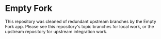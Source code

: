 # Empty Fork

This repository was cleaned of redundant upstream branches by the Empty
Fork app. Please see this repository's topic branches for local work, or
the upstream repository for upstream integration work.
